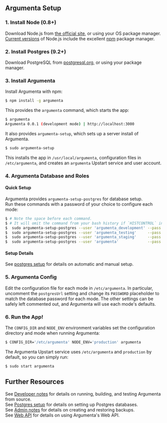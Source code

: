 
## Argumenta Setup


### 1. Install Node (0.8+)

Download Node.js from [the official site][Nodejs], or using your OS package manager.  
[Current versions][Downloads] of Node.js include the excellent [npm][Npm] package manager.

[Nodejs]: http://nodejs.org/
[Npm]: https://npmjs.org/
[Downloads]: http://nodejs.org/download/


### 2. Install Postgres (9.2+)

Download PostgreSQL from [postgresql.org][Postgres], or using your package manager.

[Postgres]: http://www.postgresql.org/


### 3. Install Argumenta

Install Argumenta with npm:

```bash
$ npm install -g argumenta
```

This provides the `argumenta` command, which starts the app:

```bash
$ argumenta
Argumenta 0.0.1 (development mode) | http://localhost:3000
```

It also provides `argumenta-setup`, which sets up a server install of Argumenta.

```bash
$ sudo argumenta-setup
```

This installs the app in `/usr/local/argumenta`, configuration files in `/etc/argumenta`, and creates an `argumenta` Upstart service and user account.


### 4. Argumenta Database and Roles

#### Quick Setup

Argumenta provides `argumenta-setup-postgres` for database setup.  
Run these commands with a password of your choice to configure each mode:

```bash
$ # Note the space before each command.
$ # It will omit the command from your bash history if `HISTCONTROL` includes `ignorespace`.
$  sudo argumenta-setup-postgres --user 'argumenta_development' --pass '<PASSWORD>' 'argumenta_development'
$  sudo argumenta-setup-postgres --user 'argumenta_testing'     --pass '<PASSWORD>' 'argumenta_testing'
$  sudo argumenta-setup-postgres --user 'argumenta_staging'     --pass '<PASSWORD>' 'argumenta_staging'
$  sudo argumenta-setup-postgres --user 'argumenta'             --pass '<PASSWORD>' 'argumenta'
```

#### Setup Details

See [postgres setup][Postgres-setup] for details on automatic and manual setup.


### 5. Argumenta Config

Edit the configuration file for each mode in `/etc/argumenta`. In particular, uncomment the `postgresUrl` setting and change its `PASSWORD` placeholder to match the database password for each mode. The other settings can be safely left commented out, and Argumenta will use each mode's defaults.


### 6. Run the App!

The `CONFIG_DIR` and `NODE_ENV` environment variables set the configuration directory and mode when running Argumenta:

```bash
$ CONFIG_DIR='/etc/argumenta' NODE_ENV='production' argumenta
```

The Argumenta Upstart service uses `/etc/argumenta` and `production` by default, so you can simply run:

```bash
$ sudo start argumenta
```


## Further Resources

See [Developer notes][Developers] for details on running, building, and testing Argumenta from source.  
See [Postgres setup][Postgres-setup] for details on setting up Postgres databases.  
See [Admin notes][Admin] for details on creating and restoring backups.  
See [Web API][API] for details on using Argumenta's Web API.

[Admin]: ./README.Admin.markdown
[Developers]: ./README.Developers.markdown
[Postgres-setup]: ./README.Postgres.markdown
[API]: ./README.API.markdown
